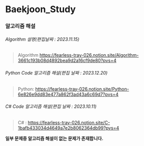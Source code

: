 # Baekjoon_Study
### 알고리즘 해설
###### Algorithm 설명(편집날짜 : 2023.11.15)
>Algorithm <https://fearless-tray-026.notion.site/Algorithm-3661c193b08d4892bea9d2a16cf9de80?pvs=4>
###### Python Code 알고리즘 해설(편집 날짜 : 2023.12.20)
>Python: <https://fearless-tray-026.notion.site/Python-6e826e9dd83e477a862f3ad43a6c69d7?pvs=4>
###### C# Code 알고리즘 해설(편집 날짜 : 2023.10.11)
>C# : <https://fearless-tray-026.notion.site/C-1bafb433034d4649a7e2b8062364db99?pvs=4>   

**일부 문제중 알고리즘 해설이 없는 문제가 존재합니다.**
